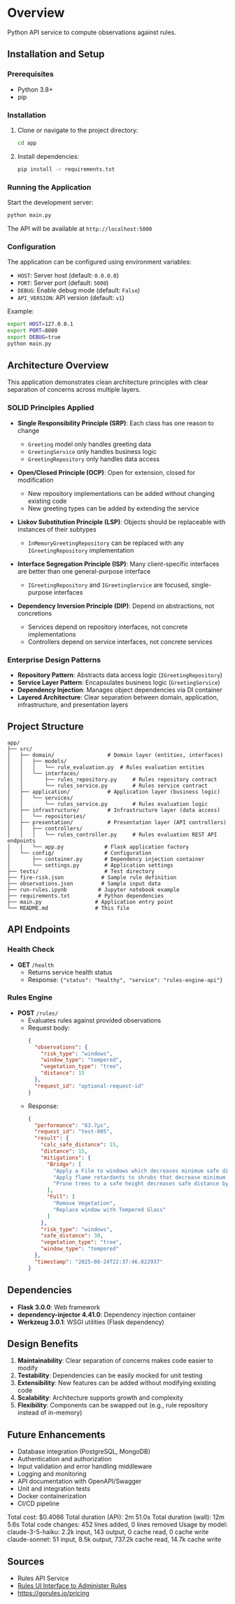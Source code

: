 # Overview

Python API service to compute observations against rules.

## Installation and Setup

### Prerequisites
- Python 3.8+
- pip

### Installation

1. Clone or navigate to the project directory:
   ```bash
   cd app
   ```

2. Install dependencies:
   ```bash
   pip install -r requirements.txt
   ```

### Running the Application

Start the development server:
```bash
python main.py
```

The API will be available at `http://localhost:5000`

### Configuration

The application can be configured using environment variables:

- `HOST`: Server host (default: `0.0.0.0`)
- `PORT`: Server port (default: `5000`)
- `DEBUG`: Enable debug mode (default: `False`)
- `API_VERSION`: API version (default: `v1`)

Example:
```bash
export HOST=127.0.0.1
export PORT=8080
export DEBUG=true
python main.py
```

## Architecture Overview

This application demonstrates clean architecture principles with clear separation of concerns across multiple layers.

### SOLID Principles Applied

- **Single Responsibility Principle (SRP)**: Each class has one reason to change
  - `Greeting` model only handles greeting data
  - `GreetingService` only handles business logic
  - `GreetingRepository` only handles data access

- **Open/Closed Principle (OCP)**: Open for extension, closed for modification
  - New repository implementations can be added without changing existing code
  - New greeting types can be added by extending the service

- **Liskov Substitution Principle (LSP)**: Objects should be replaceable with instances of their subtypes
  - `InMemoryGreetingRepository` can be replaced with any `IGreetingRepository` implementation

- **Interface Segregation Principle (ISP)**: Many client-specific interfaces are better than one general-purpose interface
  - `IGreetingRepository` and `IGreetingService` are focused, single-purpose interfaces

- **Dependency Inversion Principle (DIP)**: Depend on abstractions, not concretions
  - Services depend on repository interfaces, not concrete implementations
  - Controllers depend on service interfaces, not concrete services

### Enterprise Design Patterns

- **Repository Pattern**: Abstracts data access logic (`IGreetingRepository`)
- **Service Layer Pattern**: Encapsulates business logic (`GreetingService`)
- **Dependency Injection**: Manages object dependencies via DI container
- **Layered Architecture**: Clear separation between domain, application, infrastructure, and presentation layers

## Project Structure

```
app/
├── src/
│   ├── domain/                 # Domain layer (entities, interfaces)
│   │   ├── models/
│   │   │   └── rule_evaluation.py  # Rules evaluation entities
│   │   └── interfaces/
│   │       ├── rules_repository.py     # Rules repository contract
│   │       └── rules_service.py        # Rules service contract
│   ├── application/            # Application layer (business logic)
│   │   └── services/
│   │       └── rules_service.py        # Rules evaluation logic
│   ├── infrastructure/         # Infrastructure layer (data access)
│   │   └── repositories/
│   ├── presentation/           # Presentation layer (API controllers)
│   │   ├── controllers/
│   │   │   └── rules_controller.py     # Rules evaluation REST API endpoints
│   │   └── app.py             # Flask application factory
│   └── config/                # Configuration
│       ├── container.py       # Dependency injection container
│       └── settings.py        # Application settings
├── tests/                     # Test directory
├── fire-risk.json            # Sample rule definition
├── observations.json         # Sample input data
├── run-rules.ipynb          # Jupyter notebook example
├── requirements.txt         # Python dependencies
├── main.py                 # Application entry point
└── README.md               # This file
```

## API Endpoints

### Health Check
- **GET** `/health`
  - Returns service health status
  - Response: `{"status": "healthy", "service": "rules-engine-api"}`

### Rules Engine
- **POST** `/rules/`
  - Evaluates rules against provided observations
  - Request body: 
    ```json
    {
      "observations": {
        "risk_type": "windows",
        "window_type": "tempered",
        "vegetation_type": "tree",
        "distance": 15
      },
      "request_id": "optional-request-id"
    }
    ```
  - Response:
    ```json
    {                                                                         
      "performance": "83.7µs",                                                
      "request_id": "test-005",                                               
      "result": {                                                             
        "calc_safe_distance": 15,                                             
        "distance": 15,                                                       
        "mitigations": {
          "Bridge": [                                
            "Apply a Film to windows which decreases minimum safe distance by 20%",
            "Apply flame retardants to shrubs that decrease minimum safe distance by 25%",
            "Prune trees to a safe height decreases safe distance by 50%"
          ],
          "Full": [                     
            "Remove Vegetation",
            "Replace window with Tempered Glass"
          ]
        },
        "risk_type": "windows",
        "safe_distance": 30,
        "vegetation_type": "tree",
        "window_type": "tempered"
      },
      "timestamp": "2025-08-24T22:37:46.022937"
    }
    ```
    
## Dependencies

- **Flask 3.0.0**: Web framework
- **dependency-injector 4.41.0**: Dependency injection container
- **Werkzeug 3.0.1**: WSGI utilities (Flask dependency)

## Design Benefits

1. **Maintainability**: Clear separation of concerns makes code easier to modify
2. **Testability**: Dependencies can be easily mocked for unit testing
3. **Extensibility**: New features can be added without modifying existing code
4. **Scalability**: Architecture supports growth and complexity
5. **Flexibility**: Components can be swapped out (e.g., rule repository instead of in-memory)

## Future Enhancements

- Database integration (PostgreSQL, MongoDB)
- Authentication and authorization
- Input validation and error handling middleware
- Logging and monitoring
- API documentation with OpenAPI/Swagger
- Unit and integration tests
- Docker containerization
- CI/CD pipeline

Total cost:            $0.4066
Total duration (API):  2m 51.0s
Total duration (wall): 12m 5.6s
Total code changes:    452 lines added, 0 lines removed
Usage by model:
    claude-3-5-haiku:  2.2k input, 143 output, 0 cache read, 0 cache write
       claude-sonnet:  51 input, 8.5k output, 737.2k cache read, 14.7k cache write


## Sources
* Rules API Service
* [Rules UI Interface to Administer Rules](https://hub.docker.com/r/gorules/brms)
* https://gorules.io/pricing
